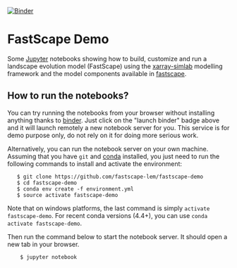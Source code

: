 [![Binder](https://mybinder.org/badge.svg)](https://mybinder.org/v2/gh/fastscape-lem/fastscape-demo/master)

# FastScape Demo

Some [Jupyter](http://jupyter.org/) notebooks showing how to build,
customize and run a landscape evolution model (FastScape) using the
[xarray-simlab](https://github.com/benbovy/xarray-simlab) modelling
framework and the model components available in
[fastscape](https://github.com/fastscape-lem/fastscape).

## How to run the notebooks?

You can try running the notebooks from your browser without installing
anything thanks to [binder](https://mybinder.org/). Just click on the
"launch binder" badge above and it will launch remotely a new notebook
server for you. This service is for demo purpose only, do not rely on
it for doing more serious work.

Alternatively, you can run the notebook server on your own
machine. Assuming that you have `git` and
[conda](https://conda.io/docs/index.html) installed, you just need to
run the following commands to install and activate the environment:

```
   $ git clone https://github.com/fastscape-lem/fastscape-demo
   $ cd fastscape-demo
   $ conda env create -f environment.yml
   $ source activate fastscape-demo
```

Note that on windows platforms, the last command is simply `activate
fastscape-demo`. For recent conda versions (4.4+), you can use
`conda activate fastscape-demo`.

Then run the command below to start the notebook server. It should open
a new tab in your browser.

```
    $ jupyter notebook
```
